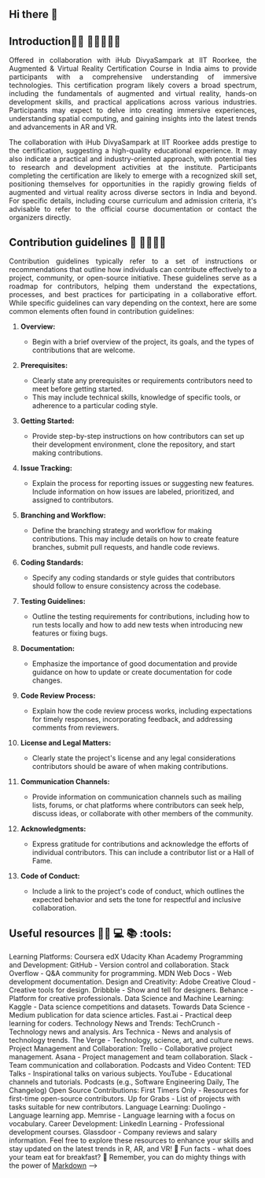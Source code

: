 ## Hi there 👋


## Introduction🙋‍♀️ :tada::tada::tada::tada::tada:

<p align="justify">
   Offered in collaboration with iHub DivyaSampark at IIT Roorkee, the Augmented & Virtual Reality Certification Course in India 
   aims to provide participants with a comprehensive understanding of immersive technologies. This certification program likely 
   covers a broad spectrum, including the fundamentals of augmented and virtual reality, hands-on development skills, and practical 
   applications across various industries. Participants may expect to delve into creating immersive experiences, understanding spatial 
   computing, and gaining insights into the latest trends and advancements in AR and VR.
</p>

<p align="justify">
    The collaboration with iHub DivyaSampark at IIT Roorkee adds prestige to the certification, suggesting a 
    high-quality educational experience. It may also indicate a practical and industry-oriented approach, with 
    potential ties to research and development activities at the institute. Participants completing the certification 
    are likely to emerge with a recognized skill set, positioning themselves for opportunities in the rapidly growing 
    fields of augmented and virtual reality across diverse sectors in India and beyond. For specific details, including 
    course curriculum and admission criteria, it's advisable to refer to the official course documentation or contact 
    the organizers directly.
</p>


## Contribution guidelines 🌈 :star2::star2::star2::star2:
<p align="justify">
   Contribution guidelines typically refer to a set of instructions or recommendations that outline how 
   individuals can contribute effectively to a project, community, or open-source initiative. These guidelines 
   serve as a roadmap for contributors, helping them understand the expectations, processes, and best practices 
   for participating in a collaborative effort. While specific guidelines can vary depending on the context, here 
   are some common elements often found in contribution guidelines:
</p>


1. **Overview:**
   - Begin with a brief overview of the project, its goals, and the types of contributions that are welcome.

2. **Prerequisites:**
   - Clearly state any prerequisites or requirements contributors need to meet before getting started.
   - This may include technical skills, knowledge of specific tools, or adherence to a particular coding style.

3. **Getting Started:**
   - Provide step-by-step instructions on how contributors can set up their development environment, clone the repository, and start making contributions.

4. **Issue Tracking:**
   -  Explain the process for reporting issues or suggesting new features. Include information on how issues are labeled, prioritized, and assigned to contributors.

5. **Branching and Workflow:**
   -  Define the branching strategy and workflow for making contributions. This may include details on how to create feature branches, submit pull requests, and handle code reviews.

6. **Coding Standards:**
   -  Specify any coding standards or style guides that contributors should follow to ensure consistency across the codebase.

7. **Testing Guidelines:**
   -  Outline the testing requirements for contributions, including how to run tests locally and how to add new tests when introducing new features or fixing bugs.

8. **Documentation:**
   -  Emphasize the importance of good documentation and provide guidance on how to update or create documentation for code changes.

9. **Code Review Process:**
    -  Explain how the code review process works, including expectations for timely responses, incorporating feedback, and addressing comments from reviewers.

10. **License and Legal Matters:**
    -  Clearly state the project's license and any legal considerations contributors should be aware of when making contributions.

11. **Communication Channels:**
    -  Provide information on communication channels such as mailing lists, forums, or chat platforms where contributors can seek help, discuss ideas, or collaborate with other members of the community.

12. **Acknowledgments:**
    - Express gratitude for contributions and acknowledge the efforts of individual contributors. This can include a contributor list or a Hall of Fame.

13. **Code of Conduct:**
    -  Include a link to the project's code of conduct, which outlines the expected behavior and sets the tone for respectful and inclusive collaboration.
   
      
## Useful resources 👩‍💻 :computer: :books: :tools:

Learning Platforms:
Coursera
edX
Udacity
Khan Academy
Programming and Development:
GitHub - Version control and collaboration.
Stack Overflow - Q&A community for programming.
MDN Web Docs - Web development documentation.
Design and Creativity:
Adobe Creative Cloud - Creative tools for design.
Dribbble - Show and tell for designers.
Behance - Platform for creative professionals.
Data Science and Machine Learning:
Kaggle - Data science competitions and datasets.
Towards Data Science - Medium publication for data science articles.
Fast.ai - Practical deep learning for coders.
Technology News and Trends:
TechCrunch - Technology news and analysis.
Ars Technica - News and analysis of technology trends.
The Verge - Technology, science, art, and culture news.
Project Management and Collaboration:
Trello - Collaborative project management.
Asana - Project management and team collaboration.
Slack - Team communication and collaboration.
Podcasts and Video Content:
TED Talks - Inspirational talks on various subjects.
YouTube - Educational channels and tutorials.
Podcasts (e.g., Software Engineering Daily, The Changelog)
Open Source Contributions:
First Timers Only - Resources for first-time open-source contributors.
Up for Grabs - List of projects with tasks suitable for new contributors.
Language Learning:
Duolingo - Language learning app.
Memrise - Language learning with a focus on vocabulary.
Career Development:
LinkedIn Learning - Professional development courses.
Glassdoor - Company reviews and salary information.
Feel free to explore these resources to enhance your skills and stay updated on the latest trends in R, AR, and VR!
🍿 Fun facts - what does your team eat for breakfast?
🧙 Remember, you can do mighty things with the power of [Markdown](https://docs.github.com/github/writing-on-github/getting-started-with-writing-and-formatting-on-github/basic-writing-and-formatting-syntax)
-->
